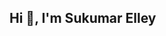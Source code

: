 ## Hi 👋, I'm Sukumar Elley

<!--
**Sukumar-Elley/Sukumar-Elley** is a ✨ _special_ ✨ repository because its `README.md` (this file) appears on your GitHub profile.

A passionate Web developer and Data Science enthusiast from India

Here are some ideas to get you started:
🔭 I’m currently working on DS  
🌱 I’m learning Data Science Analysis  
👨‍💻 All my projects are available at [LinkedIn](https://www.linkedin.com/in/sukumar-elley-318b31337/)  
📫 How to reach me: sukumarelley1@gmail.com  
⚡ Fun fact: I love turning data into stories

-->

